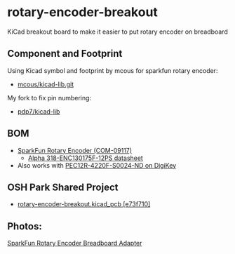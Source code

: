 # rotary-encoder-breakout
KiCad breakout board to make it easier to put rotary encoder on breadboard

## Component and Footprint
Using Kicad symbol and footprint by mcous for sparkfun rotary encoder:
  * [mcous/kicad-lib.git](https://github.com/mcous/kicad-lib.git)
  
My fork to fix pin numbering:
  * [pdp7/kicad-lib](https://github.com/pdp7/kicad-lib/commit/36de727494769ff7976e6e47b9910f64e73ca28c)

## BOM
* [SparkFun Rotary Encoder (COM-09117)](https://www.sparkfun.com/products/9117)
  * [Alpha 318-ENC130175F-12PS datasheet](http://www.sparkfun.com/datasheets/Components/TW-700198.pdf)
* Also works with [PEC12R-4220F-S0024-ND on DigiKey](https://www.digikey.com/product-detail/en/bourns-inc/PEC12R-4220F-S0024/PEC12R-4220F-S0024-ND/4499653)


## OSH Park Shared Project
* [rotary-encoder-breakout.kicad_pcb [e73f710]](https://oshpark.com/shared_projects/DNZ2Ibf6)

## Photos:
[SparkFun Rotary Encoder Breadboard Adapter](https://goo.gl/photos/5eCoerMZ7369YQFb9)

